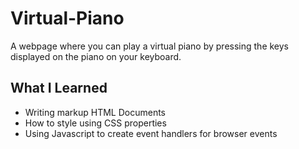 # Virtual-Piano

A webpage where you can play a virtual piano by pressing the keys displayed on the piano on your keyboard.

## What I Learned

- Writing markup HTML Documents
- How to style using CSS properties
- Using Javascript to create event handlers for browser events
